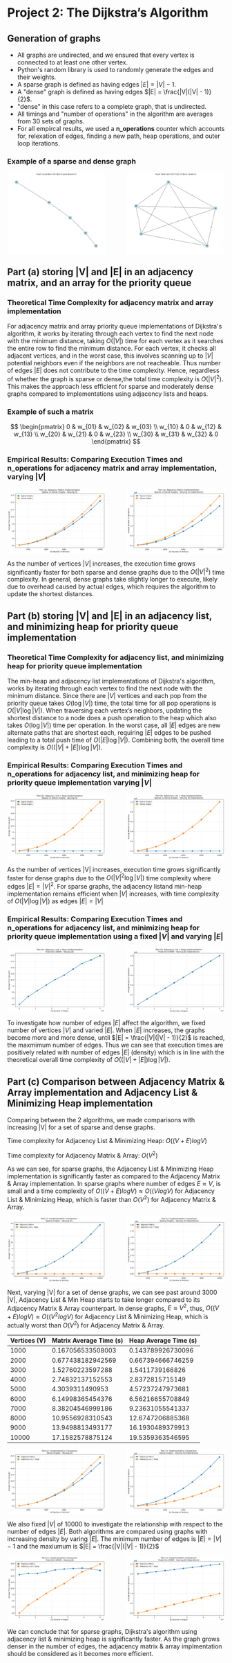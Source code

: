 # Project 2: The Dijkstra’s Algorithm

## Generation of graphs
- All graphs are undirected, and we ensured that every vertex is connected to at least one other vertex.
- Python's random library is used to randomly generate the edges and their weights.
- A sparse graph is defined as having edges $|E| = |V| - 1$.
- A "dense" graph is defined as having edges $|E| = \frac{|V|(|V| - 1)}{2}$.
- "dense" in this case refers to a complete graph, that is undirected.
- All timings and "number of operations" in the algorithm are averages from 30 sets of graphs.
- For all empircal results, we used a **n_operations** counter which accounts for, relexation of edges, finding a new path, heap operations, and outer loop iterations.
  
### Example of a sparse and dense graph  
<div style="display: flex; justify-content: space-between;">
    <img src="sample/graphs/sparse/trial_0/V5_sparse_n0.png" width="45%" />
    <img src="sample/graphs/dense/trial_0/V5_dense_n0.png" width="45%" />
</div>

##  Part (a) storing |V| and |E| in an adjacency matrix, and an array for the priority queue

### Theoretical Time Complexity for adjacency matrix and array implementation

For adjacency matrix and array priority queue implementations of Dijkstra's 
algorithm, it works by iterating through each vertex to find the next node with
the minimum distance, taking $O(|V|)$ time for each vertex as it searches the 
entire row to find the minimum distance. For each vertex, it checks all adjacent 
vertices, and in the worst case, this involves scanning up to $|V|$ potential 
neighbors even if the neighbors are not reacheable. Thus number of edges $|E|$ 
does not contribute to the time complexity. Hence, regardless of whether the 
graph is sparse or dense,the total time complexity is $O(|V|^2)$. This makes the
approach less efficient for sparse and moderately dense graphs compared to 
implementations using adjacency lists and heaps.

### Example of such a matrix

$$
\begin{pmatrix}
0 & w_{01} & w_{02} & w_{03} \\
w_{10} & 0 & w_{12} & w_{13} \\
w_{20} & w_{21} & 0 & w_{23} \\
w_{30} & w_{31} & w_{32} & 0
\end{pmatrix}
$$

### Empirical Results: Comparing Execution Times and n_operations for adjacency matrix and array implementation, varying $|V|$


<div style="display: flex; justify-content: space-between;">
    <img src="plots/part_a_matrix_sparse_vs_dense_time.png" width="45%" />
    <img src="plots/part_a_matrix_sparse_vs_dense_operations.png" width="45%" />
</div>


As the number of vertices $|V|$ increases, the execution time grows 
significantly faster for both sparse and dense graphs due to the $O(|V|^2)$ time
complexity. In general, dense graphs take slightly longer to execute, likely due 
to overhead caused by actual edges, which requires the algorithm to update the 
shortest distances.

##  Part (b) storing |V| and |E| in an adjacency list, and minimizing heap for priority queue implementation


### Theoretical Time Complexity for adjacency list, and minimizing heap for priority queue implementation

The min-heap and adjacency list implementations of Dijkstra's algorithm, 
works by iterating through each vertex to find the next node with the minimum 
distance. Since there are $|V|$ vertices and each pop from the priority queue 
takes $O(\log |V|)$ time, the total time for all pop operations is 
$O(|V| \log |V|)$. When traversing each vertex’s neighbors, updating the 
shortest distance to a node does a push operation to the heap which also takes 
$O(\log |V|)$ time per operation. In the worst case, all $|E|$ edges are new 
alternate paths that are shortest each, requiring $|E|$ edges to be pushed 
leading to a total push time of $O(|E| \log |V|)$. Combining both, the overall 
time complexity is $O((|V| + |E|) \log |V|)$.

### Empirical Results: Comparing Execution Times and n_operations for adjacency list, and minimizing heap for priority queue implementation varying $|V|$


<div style="display: flex; justify-content: space-between;">
    <img src="plots/part_b_heap_sparse_vs_dense_v_time.png" width="45%" />
    <img src="plots/part_b_heap_sparse_vs_dense_v_operations.png" width="45%" />
</div>


As the number of vertices |V| increases, execution time grows significantly 
faster for dense graphs due to the $O(|V|^2 \log |V|)$ time complexity where 
edges $|E| = |V|^2$. For sparse graphs, the adjacency listand min-heap 
implementation remains efficient when $|V|$ increases, with time complexity of 
$O(|V| \log |V|)$ as edges $|E| = |V|$

### Empirical Results: Comparing Execution Times and n_operations for adjacency list, and minimizing heap for priority queue implementation using a fixed $|V|$ and varying $|E|$


<div style="display: flex; justify-content: space-between;">
    <img src="plots/part_b_heap_fixed_v_varying_e_time.png" width="45%" />
    <img src="plots/part_b_heap_fixed_v_varying_e_operations.png" width="45%" />
</div>


To investigate how number of edges $|E|$ affect the algorithm, we fixed number 
of vertices $|V|$ and varied $|E|$. When $|E|$ increases, the graphs become more
and more dense, until $|E| = \frac{|V|(|V| - 1)}{2}$ is reached, the maxmimum 
number of edges. Thus we can see that execution times are positively related 
with number of edges $|E|$ (density) which is in line with the theoretical 
overall time complexity of $O((|V| + |E|) \log |V|)$.

## Part (c) Comparison between Adjacency Matrix & Array implementation and Adjacency List & Minimizing Heap implementation

Comparing between the 2 algorithms, we made comparisons with increasing |V| 
for a set of sparse and dense graphs. 

Time complexity for Adjacency List & Minimizing Heap: $O((V + E) log V)$

Time complexity for Adjacency Matrix & Array: $O(V^2)$

As we can see, for sparse graphs, the Adjacency List & Minimizing Heap 
implementation is significantly faster as compared to the Adjacency Matrix & 
Array implementation. In sparse graphs where number of edges $E ≈ V$, is small
and a time complexity of $O((V + E) log V) ≈ O((V log V)$ for Adjacency List & 
Minimizing Heap, which is faster than $O(V^2)$ for Adjacency Matrix & Array.


<div style="display: flex; justify-content: space-between;">
    <img src="plots/part_c_sparse_varying_v_time.png" width="45%" />
    <img src="plots/part_c_sparse_varying_v_operations.png" width="45%" />
</div>


Next, varying |V| for a set of dense graphs, we can see past around 3000 |V|, 
Adjacency List & Min Heap starts to take longer compared to its Adjacency Matrix
& Array counterpart. 
In dense graphs, $E ≈ V^2$, thus, $O((V + E) log V) ≈ O((V^2 log V)$ 
for Adjacency List & Minimizing Heap, which is actually worst than $O(V^2)$ for 
Adjacency Matrix & Array.


| Vertices (V) | Matrix Average Time (s) | Heap Average Time (s) |
|--------------|--------------------------|-----------------------|
| 1000         | 0.167056533508003        | 0.143789926730096     |
| 2000         | 0.677438182942569        | 0.667394666746259     |
| 3000         | 1.52760223597288         | 1.5411739166826       |
| 4000         | 2.74832137152553         | 2.8372815715149       |
| 5000         | 4.3039311490953          | 4.57237247973681      |
| 6000         | 6.14998365454376         | 6.56216655708849      |
| 7000         | 8.38204546999186         | 9.23631055541337      |
| 8000         | 10.9556928310543         | 12.6747206885368      |
| 9000         | 13.9498813493177         | 16.1930489379913      |
| 10000        | 17.1582578875124         | 19.5359363546595      |


<div style="display: flex; justify-content: space-between;">
    <img src="plots/part_c_dense_varying_v_time.png" width="45%" />
    <img src="plots/part_c_dense_varying_v_operations.png" width="45%" />
</div>


We also fixed $|V|$ of 10000 to investigate the relationship with respect to the
number of edges $|E|$. Both algorithms are compared using graphs with increasing 
density by varing $|E|$. The minimum number of edges is
$|E| = |V| - 1$ and the maxiumum is $|E| = \frac{|V|(|V| - 1)}{2}$ 

<div style="display: flex; justify-content: space-between;">
    <img src="plots/part_c_fixed_v_varying_e_time.png" width="45%" />
    <img src="plots/part_c_fixed_v_varying_e_operations.png" width="45%" />
</div>

We can conclude that for sparse graphs, Dijkstra's algorithm using adjacency 
list & minimizing heap is significantly faster. As the graph grows denser in 
the number of edges, the adjacency matrix & array implmentation should be 
considered as it becomes more efficient. 




